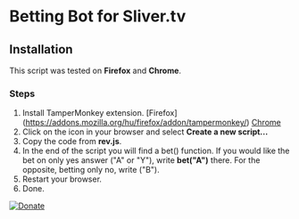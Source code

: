 # Betting Bot for Sliver.tv
## Installation

This script was tested on **Firefox** and **Chrome**.

### Steps
1. Install TamperMonkey extension. [Firefox] (https://addons.mozilla.org/hu/firefox/addon/tampermonkey/) [Chrome](https://chrome.google.com/webstore/detail/tampermonkey/dhdgffkkebhmkfjojejmpbldmpobfkfo?hl=hu)
2. Click on the icon in your browser and select **Create a new script...**
3. Copy the code from **rev.js**.
4. In the end of the script you will find a bet() function. If you would like the bet on only yes answer ("A" or "Y"), write **bet("A")** there. For the opposite, betting only no, write ("B").
5. Restart your browser.
6. Done.

[![Donate](https://img.shields.io/badge/Donate-PayPal-green.svg)](http://paypal.me/kxe37)
